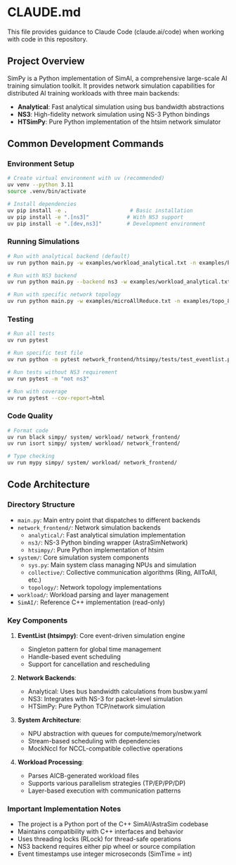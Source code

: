 # CLAUDE.md

This file provides guidance to Claude Code (claude.ai/code) when working with code in this repository.

## Project Overview

SimPy is a Python implementation of SimAI, a comprehensive large-scale AI training simulation toolkit. It provides network simulation capabilities for distributed AI training workloads with three main backends:
- **Analytical**: Fast analytical simulation using bus bandwidth abstractions
- **NS3**: High-fidelity network simulation using NS-3 Python bindings
- **HTSimPy**: Pure Python implementation of the htsim network simulator

## Common Development Commands

### Environment Setup
```bash
# Create virtual environment with uv (recommended)
uv venv --python 3.11
source .venv/bin/activate

# Install dependencies
uv pip install -e .                    # Basic installation
uv pip install -e ".[ns3]"            # With NS3 support
uv pip install -e ".[dev,ns3]"        # Development environment
```

### Running Simulations
```bash
# Run with analytical backend (default)
uv run python main.py -w examples/workload_analytical.txt -n examples/busbw.yaml

# Run with NS3 backend
uv run python main.py --backend ns3 -w examples/workload_analytical.txt -c examples/network.conf

# Run with specific network topology
uv run python main.py -w examples/microAllReduce.txt -n examples/topo_8gpu.txt -g 8
```

### Testing
```bash
# Run all tests
uv run pytest

# Run specific test file
uv run python -m pytest network_frontend/htsimpy/tests/test_eventlist.py -v

# Run tests without NS3 requirement
uv run pytest -m "not ns3"

# Run with coverage
uv run pytest --cov-report=html
```

### Code Quality
```bash
# Format code
uv run black simpy/ system/ workload/ network_frontend/
uv run isort simpy/ system/ workload/ network_frontend/

# Type checking
uv run mypy simpy/ system/ workload/ network_frontend/
```

## Code Architecture

### Directory Structure
- `main.py`: Main entry point that dispatches to different backends
- `network_frontend/`: Network simulation backends
  - `analytical/`: Fast analytical simulation implementation
  - `ns3/`: NS-3 Python binding wrapper (AstraSimNetwork)
  - `htsimpy/`: Pure Python implementation of htsim
- `system/`: Core simulation system components
  - `sys.py`: Main system class managing NPUs and simulation
  - `collective/`: Collective communication algorithms (Ring, AllToAll, etc.)
  - `topology/`: Network topology implementations
- `workload/`: Workload parsing and layer management
- `SimAI/`: Reference C++ implementation (read-only)

### Key Components

1. **EventList (htsimpy)**: Core event-driven simulation engine
   - Singleton pattern for global time management
   - Handle-based event scheduling
   - Support for cancellation and rescheduling

2. **Network Backends**:
   - Analytical: Uses bus bandwidth calculations from busbw.yaml
   - NS3: Integrates with NS-3 for packet-level simulation
   - HTSimPy: Pure Python TCP/network simulation

3. **System Architecture**:
   - NPU abstraction with queues for compute/memory/network
   - Stream-based scheduling with dependencies
   - MockNccl for NCCL-compatible collective operations

4. **Workload Processing**:
   - Parses AICB-generated workload files
   - Supports various parallelism strategies (TP/EP/PP/DP)
   - Layer-based execution with communication patterns

### Important Implementation Notes

- The project is a Python port of the C++ SimAI/AstraSim codebase
- Maintains compatibility with C++ interfaces and behavior
- Uses threading locks (RLock) for thread-safe operations
- NS3 backend requires either pip wheel or source compilation
- Event timestamps use integer microseconds (SimTime = int)